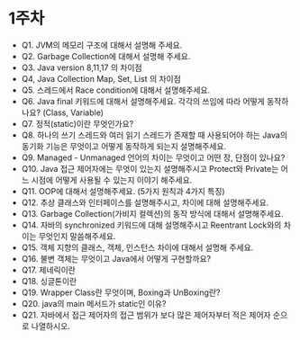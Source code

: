 # 1주차

- Q1. JVM의 메모리 구조에 대해서 설명해 주세요.
- Q2. Garbage Collection에 대해서 설명해 주세요.
- Q3. Java version 8,11,17 의 차이점
- Q4, Java Collection Map, Set, List 의 차이점
- Q5. 스레드에서 Race condition에 대해서 설명해주세요. 
- Q6. Java final 키워드에 대해서 설명해주세요. 각각의 쓰임에 따라 어떻게 동작하나요? (Class, Variable)
- Q7. 정적(static)이란 무엇인가요? 
- Q8. 하나의 쓰기 스레드와 여러 읽기 스레드가 존재할 때 사용되어야 하는 Java의 동기화 기능은 무엇이고 어떻게 동작하게 되는지 설명해주세요.
- Q9. Managed - Unmanaged 언어의 차이는 무엇이고 어떤 장, 단점이 있나요? 
- Q10. Java 접근 제어자에는 무엇이 있는지 설명해주시고 Protect와 Private는 어느 시점에 어떻게 사용될 수 있는지 이야기 해주세요.
- Q11. OOP에 대해서 설명해주세요. (5가지 원칙과 4가지 특징)
- Q12. 추상 클래스와 인터페이스를 설명해주시고, 차이에 대해 설명해주세요.
- Q13. Garbage Collection(가비지 컬렉션)의 동작 방식에 대해서 설명해주세요. 
- Q14. 자바의 synchronized 키워드에 대해 설명해주시고 Reentrant Lock와의 차이는 무엇인지 말씀해주세요.
- Q15. 객체 지향의 클래스, 객체, 인스턴스 차이에 대해서 설명해 주세요. 
- Q16. 불변 객체는 무엇이고 Java에서 어떻게 구현할까요?
- Q17. 제네릭이란 
- Q18. 싱글톤이란
- Q19. Wrapper Class란 무엇이며, Boxing과 UnBoxing란? 
- Q20. java의 main 메서드가 static인 이유?
- Q21. 자바에서 접근 제어자의 접근 범위가 보다 많은 제어자부터 적은 제어자 순으로 나열하시오.
